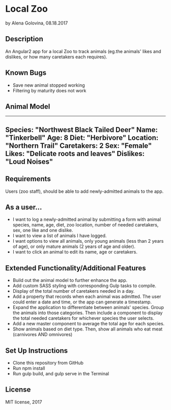 # Local Zoo

by Alena Golovina, 08.18.2017

## Description

An Angular2 app for a local Zoo to track animals (eg.the animals' likes and dislikes, or how many caretakers each requires).

## Known Bugs
* Save new animal stopped working
* Filtering by maturity does not work

## Animal Model
---------
Species: "Northwest Black Tailed Deer"
Name: "Tinkerbell"
Age: 8
Diet: "Herbivore"
Location: "Northern Trail"
Caretakers: 2
Sex: "Female"
Likes: "Delicate roots and leaves"
Dislikes: "Loud Noises"
---------
## Requirements

Users (zoo staff), should be able to add newly-admitted animals to the app.


## As a user…

* I want to log a newly-admitted animal by submitting a form with animal species, name, age, diet, zoo location, number of needed caretakers, sex, one like and one dislike.
* I want to view a list of animals I have logged.
* I want options to view all animals, only young animals (less than 2 years of age), or only mature animals (2 years of age and older).
* I want to click an animal to edit its name, age or caretakers.

## Extended Functionality/Additional Features

* Build out the animal model to further enhance the app.
* Add custom SASS styling with corresponding Gulp tasks to compile.
* Display of the total number of caretakers needed in a day.
* Add a property that records when each animal was admitted. The user could enter a date and time, or the app can generate a timestamp.
* Expand the application to differentiate between animals' species. Group the animals into those categories. Then include a component to display the total needed caretakers for whichever species the user selects.
* Add a new master component to average the total age for each species.
* Show animals based on diet type. Then, show all animals who eat meat (carnivores AND omnivores)

## Set Up Instructions
* Clone this repository from GitHub
* Run npm install
* Run gulp build, and gulp serve in the Terminal

## License

MIT license, 2017

